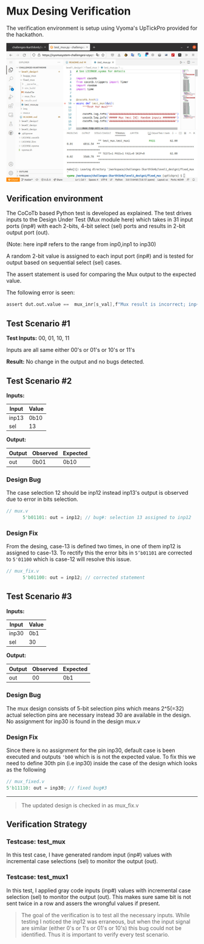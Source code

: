 # Mux Desing Verification

The verification environment is setup using Vyoma's UpTickPro provided for the hackathon.

![gitpod_setup_l1d1](img/gitpod_setup_l1d1.jpeg)

## Verification environment

The CoCoTb based Python test is developed as explained. The test drives inputs to the Design Under Test (Mux module here) which takes in 31 input ports (inp#) with each 2-bits, 4-bit select (sel) ports and results in 2-bit output port (out).

(Note: here inp# refers to the range from inp0,inp1 to inp30)

A random 2-bit value is assigned to each input port (inp#) and is tested for output based on sequential select (sel) cases.

The assert statement is used for comparing the Mux output to the expected value.

The following error is seen:

```verilog
assert dut.out.value ==  mux_inr[s_val],f"Mux result is incorrect; inp{s_val}: dut.out.value = {dut.out.value} != {mux_inr[s_val]}"
```

## Test Scenario #1

**Test Inputs:** 00, 01, 10, 11

Inputs are all same either 00's or 01's or 10's or 11's

**Result:** No change in the output and no bugs detected.

## Test Scenario #2

**Inputs:**

| Input | Value |
| --- | --- |
| inp13 | 0b10 |
| sel | 13 |

**Output:**

| Output | Observed | Expected |
| --- | --- | --- |
| out | 0b01 | 0b10 |

### Design Bug

The case selection 12 should be inp12 instead inp13's output is observed due to error in bits selection.

```verilog
// mux.v
      5'b01101: out = inp12; // bug#: selection 13 assigned to inp12 
```

### Design Fix

From the desing, case-13 is defined two times, in one of them inp12 is assigned to case-13. To rectify this the error bits in `5’b01101` are corrected to `5'01100` which is case-12 will resolve this issue.

```verilog
// mux_fix.v
      5'b01100: out = inp12; // corrected statement
```

## Test Scenario #3

**Inputs:**

| Input | Value |
| --- | --- |
| inp30 | 0b1 |
| sel | 30 |

**Output:**

| Output | Observed | Expected |
| --- | --- | --- |
| out | 00 | 0b1 |

### Design Bug

The mux design consists of 5-bit selection pins which means 2^5(=32) actual selection pins are necessary instead 30 are available in the design. No assignment for inp30 is found in the design mux.v

### Design Fix

Since there is no assignment for the pin inp30, default case is been executed and outputs `'b00` which is is not the expected value. To fix this we need to define 30th pin (i.e inp30) inside the case of the design which looks as the following 

```verilog
// mux_fixed.v
5'b11110: out = inp30; // fixed bug#3
```

---

> The updated design is checked in as mux_fix.v
> 

## Verification Strategy

### **Testcase: test_mux**

In this test case, I have generated random input (inp#) values with incremental case selections (sel) to monitor the output (out). 

### **Testcase: test_mux1**

In this test, I applied gray code inputs (inp#) values with incremental case selection (sel) to monitor the output (out). This makes sure same bit is not sent twice in a row and assers the wrongful values if present.


> The goal of the verification is to test all the necessary inputs. While testing I noticed the inp12 was erraneous, but when the input signal are similar (either 0's or 1's or 01's or 10's) this bug could not be identified. Thus it is important to verify every test scenario.
